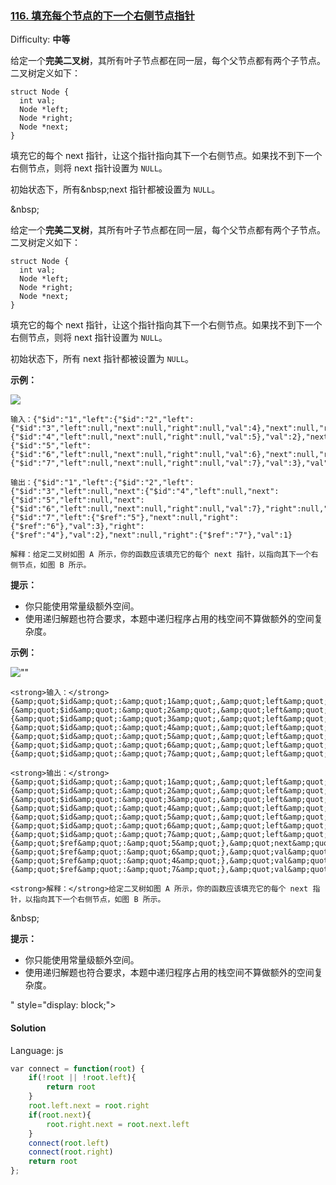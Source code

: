 ### [116\. 填充每个节点的下一个右侧节点指针](https://leetcode-cn.com/problems/populating-next-right-pointers-in-each-node/)

Difficulty: **中等**

给定一个<strong>完美二叉树</strong>，其所有叶子节点都在同一层，每个父节点都有两个子节点。二叉树定义如下：</p>

```
struct Node {
  int val;
  Node *left;
  Node *right;
  Node *next;
}
```

<p>填充它的每个 next 指针，让这个指针指向其下一个右侧节点。如果找不到下一个右侧节点，则将 next 指针设置为 <code>NULL</code>。</p>

<p>初始状态下，所有&amp;nbsp;next 指针都被设置为 <code>NULL</code>。</p>

<p>&amp;nbsp;</p>

<p>

给定一个**完美二叉树**，其所有叶子节点都在同一层，每个父节点都有两个子节点。二叉树定义如下：

```
struct Node {
  int val;
  Node *left;
  Node *right;
  Node *next;
}
```

填充它的每个 next 指针，让这个指针指向其下一个右侧节点。如果找不到下一个右侧节点，则将 next 指针设置为 `NULL`。

初始状态下，所有 next 指针都被设置为 `NULL`。

**示例：**

![](https://assets.leetcode-cn.com/aliyun-lc-upload/uploads/2019/02/15/116_sample.png)

```
输入：{"$id":"1","left":{"$id":"2","left":{"$id":"3","left":null,"next":null,"right":null,"val":4},"next":null,"right":{"$id":"4","left":null,"next":null,"right":null,"val":5},"val":2},"next":null,"right":{"$id":"5","left":{"$id":"6","left":null,"next":null,"right":null,"val":6},"next":null,"right":{"$id":"7","left":null,"next":null,"right":null,"val":7},"val":3},"val":1}

输出：{"$id":"1","left":{"$id":"2","left":{"$id":"3","left":null,"next":{"$id":"4","left":null,"next":{"$id":"5","left":null,"next":{"$id":"6","left":null,"next":null,"right":null,"val":7},"right":null,"val":6},"right":null,"val":5},"right":null,"val":4},"next":{"$id":"7","left":{"$ref":"5"},"next":null,"right":{"$ref":"6"},"val":3},"right":{"$ref":"4"},"val":2},"next":null,"right":{"$ref":"7"},"val":1}

解释：给定二叉树如图 A 所示，你的函数应该填充它的每个 next 指针，以指向其下一个右侧节点，如图 B 所示。
```

**提示：**

*   你只能使用常量级额外空间。
*   使用递归解题也符合要求，本题中递归程序占用的栈空间不算做额外的空间复杂度。

<strong>示例：</strong></p>

<p><img alt=&quot;&quot; src=&quot;https://assets.leetcode-cn.com/aliyun-lc-upload/uploads/2019/02/15/116_sample.png&quot; style=&quot;height: 218px; width: 640px;&quot;></p>

```
<strong>输入：</strong>{&amp;quot;$id&amp;quot;:&amp;quot;1&amp;quot;,&amp;quot;left&amp;quot;:{&amp;quot;$id&amp;quot;:&amp;quot;2&amp;quot;,&amp;quot;left&amp;quot;:{&amp;quot;$id&amp;quot;:&amp;quot;3&amp;quot;,&amp;quot;left&amp;quot;:null,&amp;quot;next&amp;quot;:null,&amp;quot;right&amp;quot;:null,&amp;quot;val&amp;quot;:4},&amp;quot;next&amp;quot;:null,&amp;quot;right&amp;quot;:{&amp;quot;$id&amp;quot;:&amp;quot;4&amp;quot;,&amp;quot;left&amp;quot;:null,&amp;quot;next&amp;quot;:null,&amp;quot;right&amp;quot;:null,&amp;quot;val&amp;quot;:5},&amp;quot;val&amp;quot;:2},&amp;quot;next&amp;quot;:null,&amp;quot;right&amp;quot;:{&amp;quot;$id&amp;quot;:&amp;quot;5&amp;quot;,&amp;quot;left&amp;quot;:{&amp;quot;$id&amp;quot;:&amp;quot;6&amp;quot;,&amp;quot;left&amp;quot;:null,&amp;quot;next&amp;quot;:null,&amp;quot;right&amp;quot;:null,&amp;quot;val&amp;quot;:6},&amp;quot;next&amp;quot;:null,&amp;quot;right&amp;quot;:{&amp;quot;$id&amp;quot;:&amp;quot;7&amp;quot;,&amp;quot;left&amp;quot;:null,&amp;quot;next&amp;quot;:null,&amp;quot;right&amp;quot;:null,&amp;quot;val&amp;quot;:7},&amp;quot;val&amp;quot;:3},&amp;quot;val&amp;quot;:1}

<strong>输出：</strong>{&amp;quot;$id&amp;quot;:&amp;quot;1&amp;quot;,&amp;quot;left&amp;quot;:{&amp;quot;$id&amp;quot;:&amp;quot;2&amp;quot;,&amp;quot;left&amp;quot;:{&amp;quot;$id&amp;quot;:&amp;quot;3&amp;quot;,&amp;quot;left&amp;quot;:null,&amp;quot;next&amp;quot;:{&amp;quot;$id&amp;quot;:&amp;quot;4&amp;quot;,&amp;quot;left&amp;quot;:null,&amp;quot;next&amp;quot;:{&amp;quot;$id&amp;quot;:&amp;quot;5&amp;quot;,&amp;quot;left&amp;quot;:null,&amp;quot;next&amp;quot;:{&amp;quot;$id&amp;quot;:&amp;quot;6&amp;quot;,&amp;quot;left&amp;quot;:null,&amp;quot;next&amp;quot;:null,&amp;quot;right&amp;quot;:null,&amp;quot;val&amp;quot;:7},&amp;quot;right&amp;quot;:null,&amp;quot;val&amp;quot;:6},&amp;quot;right&amp;quot;:null,&amp;quot;val&amp;quot;:5},&amp;quot;right&amp;quot;:null,&amp;quot;val&amp;quot;:4},&amp;quot;next&amp;quot;:{&amp;quot;$id&amp;quot;:&amp;quot;7&amp;quot;,&amp;quot;left&amp;quot;:{&amp;quot;$ref&amp;quot;:&amp;quot;5&amp;quot;},&amp;quot;next&amp;quot;:null,&amp;quot;right&amp;quot;:{&amp;quot;$ref&amp;quot;:&amp;quot;6&amp;quot;},&amp;quot;val&amp;quot;:3},&amp;quot;right&amp;quot;:{&amp;quot;$ref&amp;quot;:&amp;quot;4&amp;quot;},&amp;quot;val&amp;quot;:2},&amp;quot;next&amp;quot;:null,&amp;quot;right&amp;quot;:{&amp;quot;$ref&amp;quot;:&amp;quot;7&amp;quot;},&amp;quot;val&amp;quot;:1}

<strong>解释：</strong>给定二叉树如图 A 所示，你的函数应该填充它的每个 next 指针，以指向其下一个右侧节点，如图 B 所示。
```

<p>&amp;nbsp;</p>

<p><strong>提示：</strong></p>

<ul>
	<li>你只能使用常量级额外空间。</li>
	<li>使用递归解题也符合要求，本题中递归程序占用的栈空间不算做额外的空间复杂度。</li>
</ul>
" style="display: block;">

#### Solution

Language: js

```js
​var connect = function(root) {
    if(!root || !root.left){
        return root
    }
    root.left.next = root.right
    if(root.next){
        root.right.next = root.next.left
    }
    connect(root.left)
    connect(root.right)
    return root
};
```
